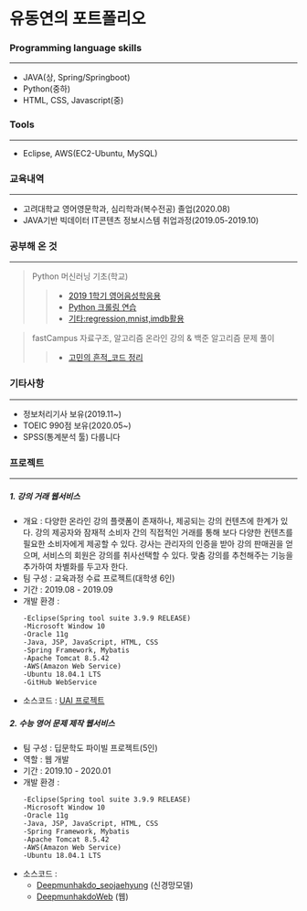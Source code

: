 # 유동연의 포트폴리오

### Programming language skills
-------------------------------------
  - JAVA(상, Spring/Springboot)
  - Python(중하)
  - HTML, CSS, Javascript(중)

### Tools
-------------------------------------
  - Eclipse, AWS(EC2-Ubuntu, MySQL)

### 교육내역
-------------------------------------
  - 고려대학교 영어영문학과, 심리학과(복수전공) 졸업(2020.08)
  - JAVA기반 빅데이터 IT콘텐츠 정보시스템 취업과정(2019.05-2019.10)
  
### 공부해 온 것
-------------------------------------
  > Python 머신러닝 기초(학교)
  >> - [2019 1학기 영어음성학응용](https://github.com/ksr20612/Class2019Spring)
  >> - [Python 크롤링 연습](https://github.com/ksr20612/Practice)
  >> - [기타:regression,mnist,imdb활용](https://github.com/ksr20612/test2)
  
  > fastCampus 자료구조, 알고리즘 온라인 강의 & 백준 알고리즘 문제 풀이
  >> - [고민의 흔적_코드 정리](https://github.com/ksr20612/dataStructure)

### 기타사항
------------------------------------
  - 정보처리기사 보유(2019.11~)
  - TOEIC 990점 보유(2020.05~)
  - SPSS(통계분석 툴) 다룹니다

### 프로젝트
------------------------------------
##### 1. <UAI> 강의 거래 웹서비스
 - 개요 : 다양한 온라인 강의 플랫폼이 존재하나, 제공되는 강의 컨텐츠에 한계가 있다. 강의 제공자와 잠재적 소비자 간의 직접적인 거래를 통해 보다 다양한 컨텐츠를 필요한 소비자에게 제공할 수 있다. 강사는 관리자의 인증을 받아 강의 판매권을 얻으며, 서비스의 회원은 강의를 취사선택할 수 있다. 맞춤 강의를 추천해주는 기능을 추가하여 차별화를 두고자 한다.
 - 팀 구성 : 교육과정 수료 프로젝트(대학생 6인)
 - 기간 : 2019.08 - 2019.09
 - 개발 환경 :
    ```
    -Eclipse(Spring tool suite 3.9.9 RELEASE)
    -Microsoft Window 10
    -Oracle 11g
    -Java, JSP, JavaScript, HTML, CSS
    -Spring Framework, Mybatis
    -Apache Tomcat 8.5.42
    -AWS(Amazon Web Service)
    -Ubuntu 18.04.1 LTS
    -GitHub WebService
    ```
 - 소스코드 : [UAI 프로젝트](https://github.com/mshlee/UAI_Repository)

##### 2. 수능 영어 문제 제작 웹서비스
 - 팀 구성 : 딥문학도 파이빌 프로젝트(5인)
 - 역할 : 웹 개발 
 - 기간 : 2019.10 - 2020.01
 - 개발 환경 :
    ```
    -Eclipse(Spring tool suite 3.9.9 RELEASE)
    -Microsoft Window 10
    -Oracle 11g
    -Java, JSP, JavaScript, HTML, CSS
    -Spring Framework, Mybatis
    -Apache Tomcat 8.5.42
    -AWS(Amazon Web Service)
    -Ubuntu 18.04.1 LTS
    ```
 - 소스코드 : 
     - [Deepmunhakdo_seojaehyung](https://github.com/seojaehyung/CSAT_Text_Generation) (신경망모델)
     - [DeepmunhakdoWeb](https://github.com/ksr20612/DeepmunhakdoWeb) (웹)
